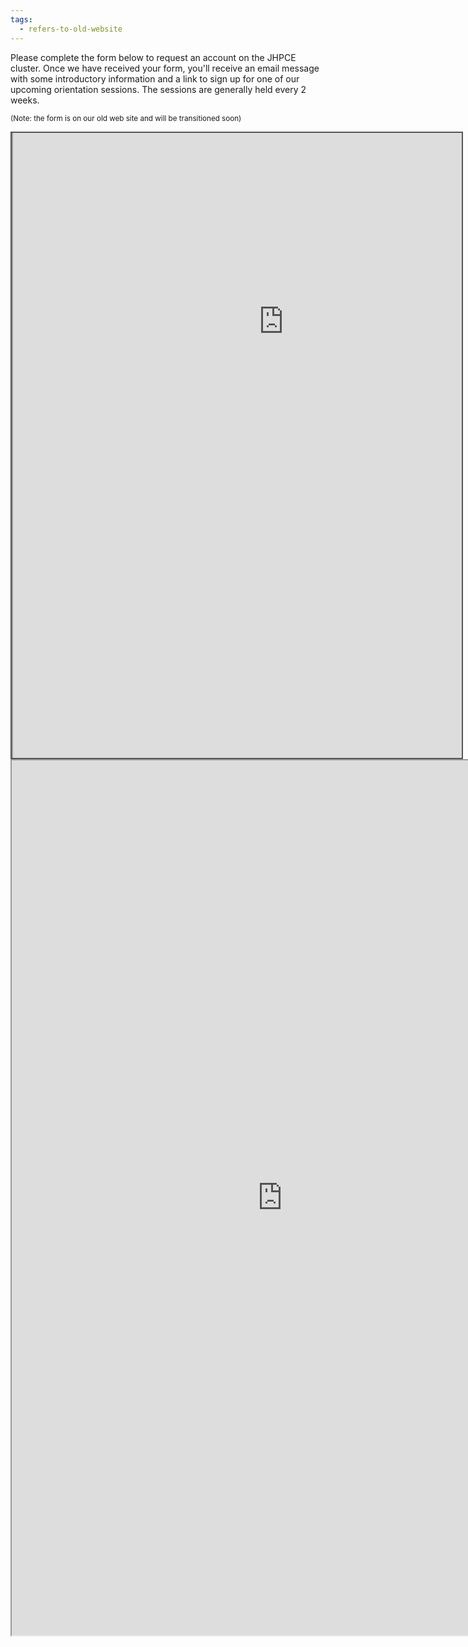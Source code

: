 ```yaml
---
tags:
  - refers-to-old-website
---
```

Please complete the form below to request an account on the JHPCE cluster. Once we have received
your form, you'll receive an email message with some introductory information and a link to
sign up for one of our upcoming orientation sessions.  The sessions are generally held every 2 weeks.

<sub>(Note: the form is on our old web site and will be transitioned soon)</sub>
<div style="position: static; overflow: hidden; border: solid 2px #555; width:720px; height:1000px;">
<div style="overflow: hidden; margin-top: -400px; margin-right: -600px; margin-bottom: -240px; height:1400px;">

<iframe src="http://ec2-44-214-193-38.compute-1.amazonaws.com/register/user/" id="main" height="1400" width="865" scrolling="no">
  <p>Your browser does not support iframes.</p>
</iframe>

</div>
</div>

<iframe src="http://ec2-44-214-193-38.compute-1.amazonaws.com/register/user/" id="main" height="1400" width="865" scrolling="no">
  <p>Your browser does not support iframes.</p>
</iframe>

